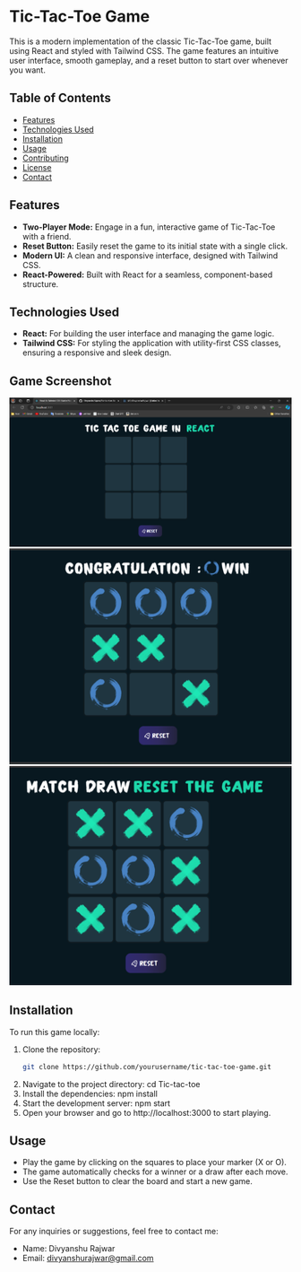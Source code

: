 # Tic-Tac-Toe Game

This is a modern implementation of the classic Tic-Tac-Toe game, built using React and styled with Tailwind CSS. The game features an intuitive user interface, smooth gameplay, and a reset button to start over whenever you want.

## Table of Contents

- [Features](#features)
- [Technologies Used](#technologies-used)
- [Installation](#installation)
- [Usage](#usage)
- [Contributing](#contributing)
- [License](#license)
- [Contact](#contact)

## Features

- **Two-Player Mode:** Engage in a fun, interactive game of Tic-Tac-Toe with a friend.
- **Reset Button:** Easily reset the game to its initial state with a single click.
- **Modern UI:** A clean and responsive interface, designed with Tailwind CSS.
- **React-Powered:** Built with React for a seamless, component-based structure.

## Technologies Used

- **React:** For building the user interface and managing the game logic.
- **Tailwind CSS:** For styling the application with utility-first CSS classes, ensuring a responsive and sleek design.
 ## Game Screenshot
 ![Game Screenshot](src/components/Assets/GameScreenshot%20(1).png)
 ![Game Screenshot](src/components/Assets/GameScreenshot%20(2).png)
 ![Game Screenshot](src/components/Assets/GameScreenshot%20(3).png)

## Installation

To run this game locally:

1. Clone the repository:
   ```bash
   git clone https://github.com/yourusername/tic-tac-toe-game.git
2. Navigate to the project directory:
    cd Tic-tac-toe
3. Install the dependencies:
    npm install
4. Start the development server:
    npm start
5. Open your browser and go to http://localhost:3000 to start playing.

## Usage
- Play the game by clicking on the squares to place your marker (X or O).
- The game automatically checks for a winner or a draw after each move.
- Use the Reset button to clear the board and start a new game.
## Contact
For any inquiries or suggestions, feel free to contact me:
- Name: Divyanshu Rajwar
- Email: divyanshurajwar@gmail.com
